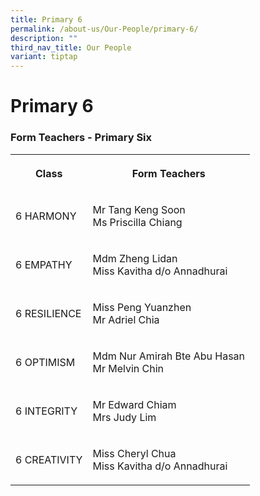```yaml
---
title: Primary 6
permalink: /about-us/Our-People/primary-6/
description: ""
third_nav_title: Our People
variant: tiptap
---
```

<h1><strong>Primary 6</strong></h1>
<h3>Form Teachers - Primary Six</h3>
<table style="minWidth: 50px">
<colgroup>
<col>
<col>
</colgroup>
<tbody>
<tr>
<th rowspan="1" colspan="1">
<p>Class</p>
</th>
<th rowspan="1" colspan="1">
<p>Form Teachers</p>
</th>
</tr>
<tr>
<td rowspan="1" colspan="1">
<p>6 HARMONY</p>
</td>
<td rowspan="1" colspan="1">
<p>Mr Tang Keng Soon
<br>Ms Priscilla Chiang</p>
</td>
</tr>
<tr>
<td rowspan="1" colspan="1">
<p>6 EMPATHY</p>
</td>
<td rowspan="1" colspan="1">
<p>Mdm Zheng Lidan
<br>Miss Kavitha d/o Annadhurai</p>
</td>
</tr>
<tr>
<td rowspan="1" colspan="1">
<p>6 RESILIENCE</p>
</td>
<td rowspan="1" colspan="1">
<p>Miss Peng Yuanzhen
<br>Mr Adriel Chia</p>
</td>
</tr>
<tr>
<td rowspan="1" colspan="1">
<p>6 OPTIMISM</p>
</td>
<td rowspan="1" colspan="1">
<p>Mdm Nur Amirah Bte Abu Hasan
<br>Mr Melvin Chin</p>
</td>
</tr>
<tr>
<td rowspan="1" colspan="1">
<p>6 INTEGRITY</p>
</td>
<td rowspan="1" colspan="1">
<p>Mr Edward Chiam
<br>Mrs Judy Lim</p>
</td>
</tr>
<tr>
<td rowspan="1" colspan="1">
<p>6 CREATIVITY</p>
</td>
<td rowspan="1" colspan="1">
<p>Miss Cheryl Chua
<br>Miss Kavitha d/o Annadhurai</p>
</td>
</tr>
</tbody>
</table>
<p></p>